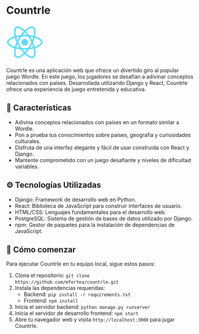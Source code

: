 # Countrle
<img src="./frontend/countrle/public/logo192.png" alt="Logo de Countrle" width="100px">


Countrle es una aplicación web que ofrece un divertido giro al popular juego Wordle. En este juego, los jugadores se desafían a adivinar conceptos relacionados con países. Desarrollada utilizando Django y React, Countrle ofrece una experiencia de juego entretenida y educativa.

## 📝 Características 

- Adivina conceptos relacionados con países en un formato similar a Wordle.
- Pon a prueba tus conocimientos sobre países, geografía y curiosidades culturales.
- Disfruta de una interfaz elegante y fácil de usar construida con React y Django.
- Mantente comprometido con un juego desafiante y niveles de dificultad variables.

## ⚙️ Tecnologías Utilizadas 

- Django: Framework de desarrollo web en Python.
- React: Biblioteca de JavaScript para construir interfaces de usuario.
- HTML/CSS: Lenguajes fundamentales para el desarrollo web.
- PostgreSQL: Sistema de gestión de bases de datos utilizado por Django.
- npm: Gestor de paquetes para la instalación de dependencias de JavaScript.

## 🚀 Cómo comenzar 

Para ejecutar Countrle en tu equipo local, sigue estos pasos:

1. Clona el repositorio: `git clone https://github.com/mfortea/countrle.git`
2. Instala las dependencias requeridas:
   - Backend: `pip install -r requirements.txt`
   - Frontend: `npm install`
3. Inicia el servidor backend: `python manage.py runserver`
4. Inicia el servidor de desarrollo frontend: `npm start`
5. Abre tu navegador web y visita `http://localhost:3000` para jugar Countrle.

